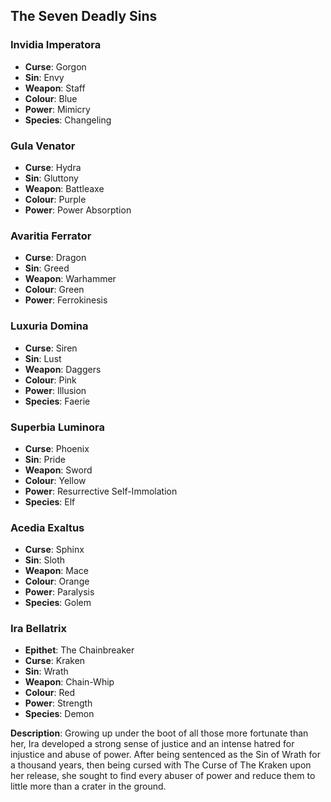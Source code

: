 

## The Seven Deadly Sins


### Invidia Imperatora
- **Curse**: Gorgon
- **Sin**: Envy
- **Weapon**: Staff
- **Colour**: Blue
- **Power**: Mimicry
- **Species**: Changeling

### Gula Venator
- **Curse**: Hydra
- **Sin**: Gluttony
- **Weapon**: Battleaxe
- **Colour**: Purple
- **Power**: Power Absorption

### Avaritia Ferrator
- **Curse**: Dragon
- **Sin**: Greed
- **Weapon**: Warhammer
- **Colour**: Green
- **Power**: Ferrokinesis

### Luxuria Domina
- **Curse**: Siren
- **Sin**: Lust
- **Weapon**: Daggers
- **Colour**: Pink
- **Power**: Illusion
- **Species**: Faerie

### Superbia Luminora
- **Curse**: Phoenix
- **Sin**: Pride
- **Weapon**: Sword
- **Colour**: Yellow
- **Power**: Resurrective Self-Immolation
- **Species**: Elf

### Acedia Exaltus
- **Curse**: Sphinx
- **Sin**: Sloth
- **Weapon**: Mace
- **Colour**: Orange
- **Power**: Paralysis
- **Species**: Golem

### Ira Bellatrix
- **Epithet**: The Chainbreaker
- **Curse**: Kraken
- **Sin**: Wrath
- **Weapon**: Chain-Whip
- **Colour**: Red
- **Power**: Strength
- **Species**: Demon

**Description**:
Growing up under the boot of all those more fortunate than her, Ira developed a strong sense of justice and an intense hatred for injustice and abuse of power. After being sentenced as the Sin of Wrath for a thousand years, then being cursed with The Curse of The Kraken upon her release, she sought to find every abuser of power and reduce them to little more than a crater in the ground.